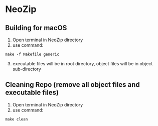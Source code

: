 # NeoZip


## Building for macOS
1. Open terminal in NeoZip directory
2. use command:
```
make -f Makefile generic
```
3. executable files will be in root directory, object files will be in object sub-directory

## Cleaning Repo (remove all object files and executable files)
1. Open terminal in NeoZip directory
2. use command:
```
make clean
```
